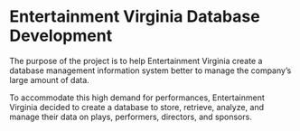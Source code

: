 # Entertainment Virginia Database Development

The purpose of the project is to help Entertainment Virginia create a database management information system better to manage the company’s large amount of data.

To accommodate this high demand for performances, Entertainment Virginia decided to create a database to store, retrieve, analyze, and manage their data on plays, performers, directors, and sponsors.
